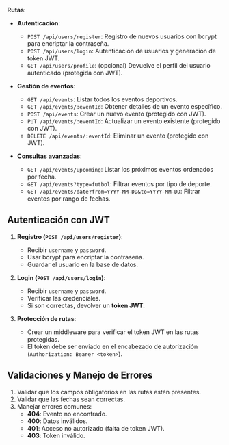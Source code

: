 
 **Rutas**:

   - **Autenticación**:
     - `POST /api/users/register`: Registro de nuevos usuarios con bcrypt para encriptar la contraseña.
     - `POST /api/users/login`: Autenticación de usuarios y generación de token JWT.
     - `GET /api/users/profile`: (opcional) Devuelve el perfil del usuario autenticado (protegida con JWT).
   
   - **Gestión de eventos**:
     - `GET /api/events`: Listar todos los eventos deportivos.
     - `GET /api/events/:eventId`: Obtener detalles de un evento específico.
     - `POST /api/events`: Crear un nuevo evento (protegido con JWT).
     - `PUT /api/events/:eventId`: Actualizar un evento existente (protegido con JWT).
     - `DELETE /api/events/:eventId`: Eliminar un evento (protegido con JWT).

   - **Consultas avanzadas**:
     - `GET /api/events/upcoming`: Listar los próximos eventos ordenados por fecha.
     - `GET /api/events?type=futbol`: Filtrar eventos por tipo de deporte.
     - `GET /api/events/date?from=YYYY-MM-DD&to=YYYY-MM-DD`: Filtrar eventos por rango de fechas.



## Autenticación con JWT

1. **Registro (`POST /api/users/register`)**:
   - Recibir `username` y `password`.
   - Usar bcrypt para encriptar la contraseña.
   - Guardar el usuario en la base de datos.

2. **Login (`POST /api/users/login`)**:
   - Recibir `username` y `password`.
   - Verificar las credenciales.
   - Si son correctas, devolver un **token JWT**.

3. **Protección de rutas**:
   - Crear un middleware para verificar el token JWT en las rutas protegidas.
   - El token debe ser enviado en el encabezado de autorización (`Authorization: Bearer <token>`).


## Validaciones y Manejo de Errores

1. Validar que los campos obligatorios en las rutas estén presentes.
2. Validar que las fechas sean correctas.
3. Manejar errores comunes:
   - **404**: Evento no encontrado.
   - **400**: Datos inválidos.
   - **401**: Acceso no autorizado (falta de token JWT).
   - **403**: Token inválido.




